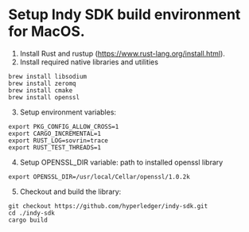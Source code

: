 # Setup Indy SDK build environment for MacOS.

1. Install Rust and rustup (https://www.rust-lang.org/install.html).
2. Install required native libraries and utilities

```
brew install libsodium
brew install zeromq
brew install cmake
brew install openssl
```
3. Setup environment variables:
```
export PKG_CONFIG_ALLOW_CROSS=1
export CARGO_INCREMENTAL=1
export RUST_LOG=sovrin=trace
export RUST_TEST_THREADS=1
```
4. Setup OPENSSL_DIR variable: path to installed openssl library
```
export OPENSSL_DIR=/usr/local/Cellar/openssl/1.0.2k
```
5. Checkout and build the library:
```
git checkout https://github.com/hyperledger/indy-sdk.git
cd ./indy-sdk
cargo build
```